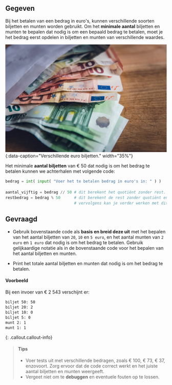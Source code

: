 ## Gegeven

Bij het betalen van een bedrag in euro's, kunnen verschillende soorten biljetten en munten worden gebruikt. Om het **minimale aantal** biljetten en munten te bepalen dat nodig is om een bepaald bedrag te betalen, moet je het bedrag eerst opdelen in biljetten en munten van verschillende waardes.

![Verschillende euro biljetten.](media/markus-spiske.jpg "Foto door Markus Spiske op Unsplash."){:data-caption="Verschillende euro biljetten." width="35%"}

Het minimale **aantal biljetten** van € 50 dat nodig is om het bedrag te betalen kunnen we achterhalen met volgende code:

```python
bedrag = int( input( "Voer het te betalen bedrag in euro's in: " ) )

aantal_vijftig = bedrag // 50 # dit berekent het quotiënt zonder rest. 
restbedrag = bedrag % 50      # dit berekent de rest zonder quotiënt en kent deze toe aan de variabele restbedrag. 
                              # vervolgens kan je verder werken met dit restbedrag
```

## Gevraagd

* Gebruik bovenstaande code als **basis en breid deze uit** met het bepalen van het aantal biljetten van `20`, `10` en `5 euro`, en het aantal munten van `2 euro` en `1 euro` dat nodig is om het bedrag te betalen. Gebruik gelijkaardige notatie als in de bovenstaande code voor het bepalen van het aantal biljetten en munten.

* Print het totale aantal biljetten en munten dat nodig is om het bedrag te betalen. 

#### Voorbeeld

Bij een invoer van € 2 543 verschijnt er:

```
biljet 50: 50
biljet 20: 2
biljet 10: 0
biljet 5: 0
munt 2: 1
munt 1: 1
```

{: .callout.callout-info}
>#### Tips
> - Voer tests uit met verschillende bedragen, zoals € 100, € 73, € 37, enzovoort. Zorg ervoor dat de code correct werkt en het juiste aantal biljetten en munten weergeeft.
> - Vergeet niet om te **debuggen** en eventuele fouten op te lossen.

